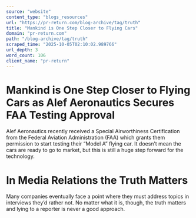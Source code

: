 ```yaml
---
source: "website"
content_type: "blogs_resources"
url: "https://pr-return.com/blog-archive/tag/truth"
title: "Mankind is One Step Closer to Flying Cars"
domain: "pr-return.com"
path: "/blog-archive/tag/truth"
scraped_time: "2025-10-05T02:10:02.989766"
url_depth: 3
word_count: 106
client_name: "pr-return"
---
```


# Mankind is One Step Closer to Flying Cars as Alef Aeronautics Secures FAA Testing Approval

Alef Aeronautics recently received a Special Airworthiness Certification from the Federal Aviation Administration (FAA) which grants them permission to start testing their “Model A” flying car. It doesn’t mean the cars are ready to go to market, but this is still a huge step forward for the technology.

# In Media Relations the Truth Matters

Many companies eventually face a point where they must address topics in interviews they’d rather not. No matter what it is, though, the truth matters and lying to a reporter is never a good approach.